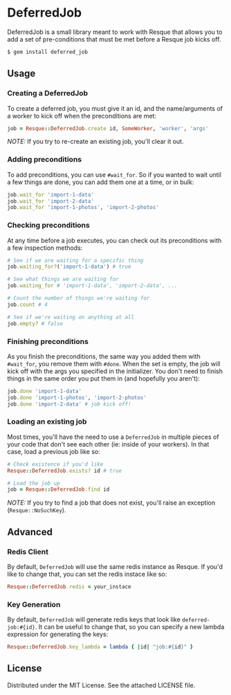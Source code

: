 # DeferredJob

DeferredJob is a small library meant to work with Resque that allows you to add
a set of pre-conditions that must be met before a Resque job kicks off.

``` bash
$ gem install deferred_job
```

## Usage

### Creating a DeferredJob

To create a deferred job, you must give it an id, and the name/arguments
of a worker to kick off when the preconditions are met:

``` ruby
job = Resque::DeferredJob.create id, SomeWorker, 'worker', 'args'
```

_NOTE:_ If you try to re-create an existing job, you'll clear it out.

### Adding preconditions

To add preconditions, you can use `#wait_for`.  So if you wanted to wait until
a few things are done, you can add them one at a time, or in bulk:

``` ruby
job.wait_for 'import-1-data'
job.wait_for 'import-2-data'
job.wait_for 'import-1-photos', 'import-2-photos'
```

### Checking preconditions

At any time before a job executes, you can check out its preconditions with
a few inspection methods:

``` ruby
# See if we are waiting for a specific thing
job.waiting_for?('import-1-data') # true

# See what things we are waiting for
job.waiting_for # 'import-1-data', 'import-2-data', ...

# Count the number of things we're waiting for
job.count # 4

# See if we're waiting on anything at all
job.empty? # false
```

### Finishing preconditions

As you finish the preconditions, the same way you added them with `#wait_for`,
you remove them with `#done`.  When the set is empty, the job will kick
off with the args you specified in the initializer.  You don't need
to finish things in the same order you put them in (and hopefully you
aren't):

``` ruby
job.done 'import-1-data'
job.done 'import-1-photos', 'import-2-photos'
job.done 'import-2-data' # job kick off!
```

### Loading an existing job

Most times, you'll have the need to use a `DeferredJob` in multiple
pieces of your code that don't see each other (ie: inside of your workers).
In that case, load a previous job like so:

``` ruby
# Check existence if you'd like
Resque::DeferredJob.exists? id # true

# Load the job up
job = Resque::DeferredJob.find id
```

_NOTE:_ If you try to find a job that does not exist, you'll raise an
exception (`Resque::NoSuchKey`).

## Advanced

### Redis Client

By default, `DeferredJob` will use the same redis instance as Resque.
If you'd like to change that, you can set the redis instace like so:

``` ruby
Resque::DeferredJob.redis = your_instace
```

### Key Generation

By default, `DeferredJob` will generate redis keys that look
like `deferred-job:#{id}`.  It can be useful to change that, so you can
specify a new lambda expression for generating the keys:

``` ruby
Resque::DeferredJob.key_lambda = lambda { |id| "job:#{id}" }
```

## License

Distributed under the MIT License.  See the attached LICENSE file.
